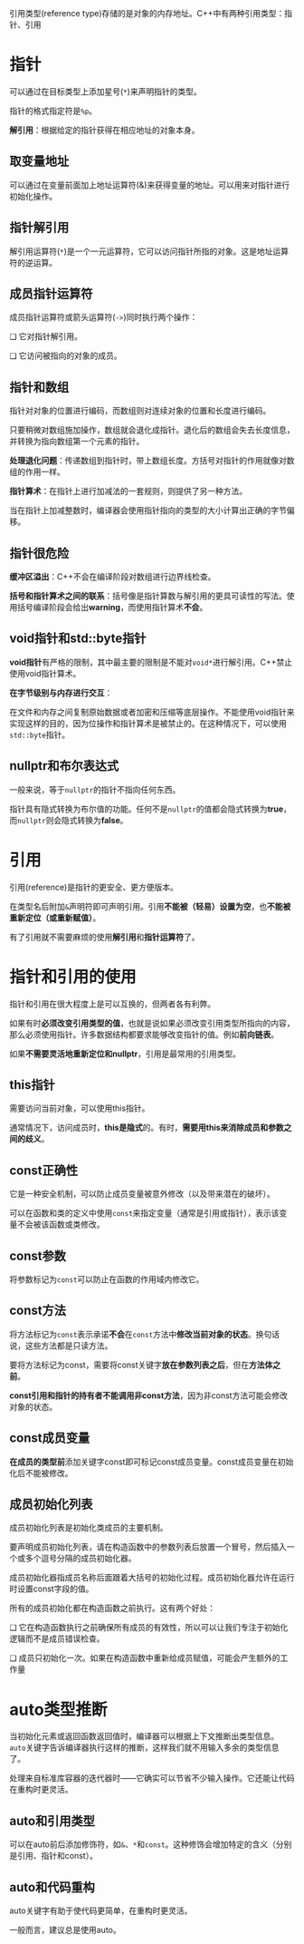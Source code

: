 引用类型(reference type)存储的是对象的内存地址。C++中有两种引用类型：指针、引用

# 指针

可以通过在目标类型上添加星号(`*`)来声明指针的类型。

指针的格式指定符是`%p`。

**解引用**：根据给定的指针获得在相应地址的对象本身。

## 取变量地址

可以通过在变量前面加上地址运算符(&)来获得变量的地址。可以用来对指针进行初始化操作。

## 指针解引用

解引用运算符(`*`)是一个一元运算符，它可以访问指针所指的对象。这是地址运算符的逆运算。

## 成员指针运算符

成员指针运算符或箭头运算符(`->`)同时执行两个操作：

❑ 它对指针解引用。

❑ 它访问被指向的对象的成员。

## 指针和数组

指针对对象的位置进行编码，而数组则对连续对象的位置和长度进行编码。

只要稍微对数组施加操作，数组就会退化成指针。退化后的数组会失去长度信息，并转换为指向数组第一个元素的指针。

**处理退化问题**：传递数组到指针时，带上数组长度。方括号对指针的作用就像对数组的作用一样。

**指针算术**：在指针上进行加减法的一套规则，则提供了另一种方法。

当在指针上加减整数时，编译器会使用指针指向的类型的大小计算出正确的字节偏移。

## 指针很危险

**缓冲区溢出**：C++不会在编译阶段对数组进行边界线检查。

**括号和指针算术之间的联系**：括号像是指针算数与解引用的更具可读性的写法。使用括号编译阶段会给出**warning**，而使用指针算术**不会**。

## void指针和std::byte指针

**void指针**有严格的限制，其中最主要的限制是不能对`void*`进行解引用。C++禁止使用void指针算术。

**在字节级别与内存进行交互**：

在文件和内存之间复制原始数据或者加密和压缩等底层操作。不能使用void指针来实现这样的目的，因为位操作和指针算术是被禁止的。在这种情况下，可以使用`std::byte`指针。

## nullptr和布尔表达式

一般来说，等于`nullptr`的指针不指向任何东西。

指针具有隐式转换为布尔值的功能。任何不是`nullptr`的值都会隐式转换为**true**，而`nullptr`则会隐式转换为**false**。

# 引用

引用(reference)是指针的更安全、更方便版本。

在类型名后附加`&`声明符即可声明引用。引用**不能被（轻易）设置为空**，也**不能被重新定位（或重新赋值）**。

有了引用就不需要麻烦的使用**解引用**和**指针运算符**了。

# 指针和引用的使用

指针和引用在很大程度上是可以互换的，但两者各有利弊。

如果有时**必须改变引用类型的值**，也就是说如果必须改变引用类型所指向的内容，那么必须使用指针。许多数据结构都要求能够改变指针的值。例如**前向链表**。

如果**不需要灵活地重新定位和nullptr**，引用是最常用的引用类型。

## this指针

需要访问当前对象，可以使用this指针。

通常情况下，访问成员时，**this是隐式**的。有时，**需要用this来消除成员和参数之间的歧义**。

## const正确性

它是一种安全机制，可以防止成员变量被意外修改（以及带来潜在的破坏）。

可以在函数和类的定义中使用`const`来指定变量（通常是引用或指针），表示该变量不会被该函数或类修改。

## const参数

将参数标记为`const`可以防止在函数的作用域内修改它。

## const方法

将方法标记为`const`表示承诺**不会**在`const`方法中**修改当前对象的状态**。换句话说，这些方法都是只读方法。

要将方法标记为const，需要将const关键字**放在参数列表之后**，但在**方法体之前**。

**const引用和指针的持有者不能调用非const方法**，因为非const方法可能会修改对象的状态。

## const成员变量

**在成员的类型前**添加关键字const即可标记const成员变量。const成员变量在初始化后不能被修改。

## 成员初始化列表

成员初始化列表是初始化类成员的主要机制。

要声明成员初始化列表，请在构造函数中的参数列表后放置一个冒号，然后插入一个或多个逗号分隔的成员初始化器。

成员初始化器指成员名称后面跟着大括号的初始化过程。成员初始化器允许在运行时设置const字段的值。

所有的成员初始化都在构造函数之前执行。这有两个好处：

❑ 它在构造函数执行之前确保所有成员的有效性，所以可以让我们专注于初始化逻辑而不是成员错误检查。

❑ 成员只初始化一次。如果在构造函数中重新给成员赋值，可能会产生额外的工作量

# auto类型推断

当初始化元素或返回函数返回值时，编译器可以根据上下文推断出类型信息。`auto`关键字告诉编译器执行这样的推断，这样我们就不用输入多余的类型信息了。

处理来自标准库容器的迭代器时——它确实可以节省不少输入操作。它还能让代码在重构时更灵活。

## auto和引用类型

可以在auto前后添加修饰符，如`&`、`*`和`const`。这种修饰会增加特定的含义（分别是引用、指针和const）。

## auto和代码重构

auto关键字有助于使代码更简单，在重构时更灵活。

一般而言，建议总是使用auto。